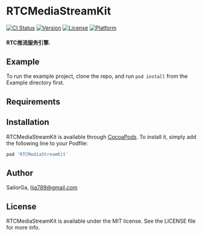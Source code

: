 # RTCMediaStreamKit

[![CI Status](https://img.shields.io/travis/SailorGa/RTCMediaStreamKit.svg?style=flat)](https://travis-ci.org/SailorGa/RTCMediaStreamKit)
[![Version](https://img.shields.io/cocoapods/v/RTCMediaStreamKit.svg?style=flat)](https://cocoapods.org/pods/RTCMediaStreamKit)
[![License](https://img.shields.io/cocoapods/l/RTCMediaStreamKit.svg?style=flat)](https://cocoapods.org/pods/RTCMediaStreamKit)
[![Platform](https://img.shields.io/cocoapods/p/RTCMediaStreamKit.svg?style=flat)](https://cocoapods.org/pods/RTCMediaStreamKit)

#### RTC推流服务引擎.

## Example

To run the example project, clone the repo, and run `pod install` from the Example directory first.

## Requirements

## Installation

RTCMediaStreamKit is available through [CocoaPods](https://cocoapods.org). To install
it, simply add the following line to your Podfile:

```ruby
pod 'RTCMediaStreamKit'
```

## Author

SailorGa, ljia789@gmail.com

## License

RTCMediaStreamKit is available under the MIT license. See the LICENSE file for more info.
